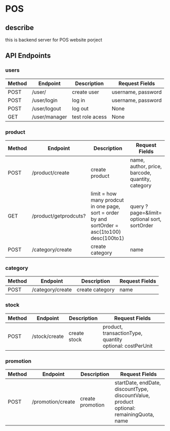 # POS

## describe
this is backend server for POS website porject

## API Endpoints
### users
Method | Endpoint | Description | Request Fields
---- | ---- | ---- | ---- |
POST | /user/ | create user | username, password |
POST | /user/login | log in | username, password |
POST | /user/logout | log out | None |
GET | /user/manager | test role acess | None |
### product
Method | Endpoint | Description | Request Fields
---- | ---- | ---- | ---- |
POST | /product/create | create product | name, author, price, barcode, quantity, category |
GET | /product/getprodcuts? | limit = how many prodcut in one page, sort = order by and sortOrder = asc(1to100) desc(100to1)  | query ?page=<number>&limit=<number> optional sort, sortOrder |
POST | /category/create | create category | name |
### category
Method | Endpoint | Description | Request Fields
---- | ---- | ---- | ---- |
POST | /category/create | create category | name |
### stock 
Method | Endpoint | Description | Request Fields
---- | ---- | ---- | ---- |
POST | /stock/create | create stock | product, transactionType, quantity <br> optional: costPerUnit |
### promotion
Method | Endpoint | Description | Request Fields
---- | ---- | ---- | ---- |
POST | /promotion/create | create promotion | startDate, endDate, discountType, discountValue, product <br> optional: remainingQuota, name |